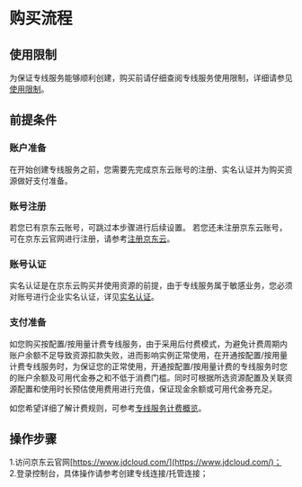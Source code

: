 # 购买流程
## 使用限制
为保证专线服务能够顺利创建，购买前请仔细查阅专线服务使用限制，详细请参见[使用限制](../Introduction/Restrictions.md)。

## 前提条件
### 账户准备

在开始创建专线服务之前，您需要先完成京东云账号的注册、实名认证并为购买资源做好支付准备。

### 账号注册

若您已有京东云账号，可跳过本步骤进行后续设置。
若您还未注册京东云账号，可在京东云官网进行注册，请参考[注册京东云](https://user.jdcloud.com/register)。

### 账号认证

实名认证是在京东云购买并使用资源的前提，由于专线服务属于敏感业务，您必须对账号进行企业实名认证，详见[实名认证](https://docs.jdcloud.com/cn/real-name-verification/introduction)。

### 支付准备

如您购买按配置/按用量计费专线服务，由于采用后付费模式，为避免计费周期内账户余额不足导致资源扣款失败，进而影响实例正常使用，在开通按配置/按用量计费专线服务时，为保证您的正常使用，开通按配置/按用量计费的专线服务时您的账户余额及可用代金券之和不低于消费门槛。同时可根据所选资源配置及关联资源配置和使用时长预估使用费用进行充值，保证现金余额或可用代金券充足。

如您希望详细了解计费规则，可参考[专线服务计费概览](Billing-Overview.md)。

## 操作步骤
1.访问京东云官网[https://www.jdcloud.com/](https://www.jdcloud.com/)； </br>
2.登录控制台，具体操作请参考创建专线连接/托管连接；
